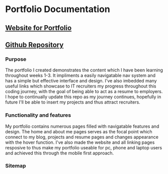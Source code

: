 # Portfolio Documentation

## [Website for Portfolio](https://calm-conkies-04ace2.netlify.app/index.html) 

## [Github Repository](https://github.com/doigiee/JoshuaDoig_T1A2)

### Purpose 
The portfolio I created demonstrates the content which I have been learning throughout weeks 1-3. It impliments a easily navigatable nav system and has a simple but effective interface and design. I've also imbedded many useful links which showcase to IT recruiters my progress throughout this coding journey, with the goal of being able to act as a resume to employers. I hope to continually update this repo as my journey continues, hopefully in future I'll be able to insert my projects and thus attract recruiters. 

### Functionality and features
My portfolio contains numerous pages filled with navigatable features and design. The home and about me pages serves as the focal point which connect to my blog, projects and resume pages and changes appearance with the hover function. I've also made the website and all linking pages resposive to thus make my portfolio useable for pc, phone and laptop users and achieved this through the mobile first approach.

### Sitemap
